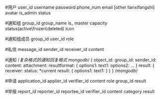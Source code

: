 #用户
    user_id username password phone_num email [other lianxifangshi] avatar is_admin status

#通知组
    group_id group_name is_ master capacity status(active\frozen\deleted) icon

#通知组成员
    group_id user_id role

#私信
    message_id sender_id receiver_id content

#通知
/*复杂格式的通知回复格式 mongodb*/
{
    object_id:
    group_id:
    sender_id:
    content:
    attachment:
    resultformat:
	{
	    options1:
	    text1:
	    options2:
	    ...
	}
    result:
	{
	    receiver:
	    status:
	    *current result:
		{
		     options1:
		     text1:
		}
	}
}
/*mongodb*/

#申请
    application_id applier_id verifier_id content role group_id result 

#举报
    report_id reporter_id reportee_id verifier_id content category result     
